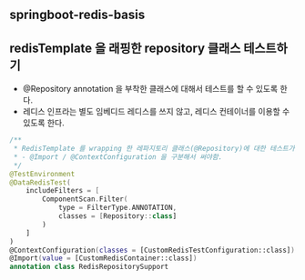 ## springboot-redis-basis

## redisTemplate 을 래핑한 repository 클래스 테스트하기
* @Repository annotation 을 부착한 클래스에 대해서 테스트를 할 수 있도록 한다.
* 레디스 인프라는 별도 임베디드 레디스를 쓰지 않고, 레디스 컨테이너를 이용할 수 있도록 한다.
```kotlin
/**
 * RedisTemplate 를 wrapping 한 레파지토리 클래스(@Repository)에 대한 테스트가 가능하다.
 * - @Import / @ContextConfiguration 을 구분해서 써야함.
 */
@TestEnvironment
@DataRedisTest(
    includeFilters = [
        ComponentScan.Filter(
            type = FilterType.ANNOTATION,
            classes = [Repository::class]
        )
    ]
)
@ContextConfiguration(classes = [CustomRedisTestConfiguration::class])
@Import(value = [CustomRedisContainer::class])
annotation class RedisRepositorySupport
```